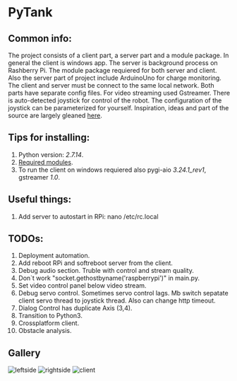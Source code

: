 # PyTank

## Common info:
The project consists of a client part, a server part and a module package.
In general the client is windows app. The server is background process on Rashberry Pi.
The module package requiered for both server and client.
Also the server part of project include ArduinoUno for charge monitoring.
The client and server must be connect to the same local network.
Both parts have separate config files. For video streaming used Gstreamer.
There is auto-detected joystick for control of the robot. The configuration of the joystick can be parameterized for yourself.
Inspiration, ideas and part of the source are largely gleaned [here](https://habr.com/en/post/244407/).


## Tips for installing:
1. Python version: *2.7.14*.
2. [Required modules](../master/requirements.txt).
3. To run the client on windows requiered also pygi-aio *3.24.1_rev1*, gstreamer *1.0*.


## Useful things:
1. Add server to autostart in RPi: nano /etc/rc.local

## TODOs:
1. Deployment automation.
2. Add reboot RPi and softreboot server from the client.
3. Debug audio section. Truble with control and stream quality.
4. Don`t work "socket.gethostbyname('raspberrypi')" in main.py.
5. Set video control panel below video stream.
6. Debug servo control. Sometimes servo control lags. Mb switch sepatate client servo thread to joystick thread. Also can change http timeout.
7. Dialog Control has duplicate Axis (3,4).
8. Transition to Python3.
9. Crossplatform client.
10. Obstacle analysis.

## Gallery
![leftside](../master/images/tank_leftside.jpg)
![rightside](../master/images/tank_rightside.jpg)
![client](../master/images/clientscreen.PNG)

